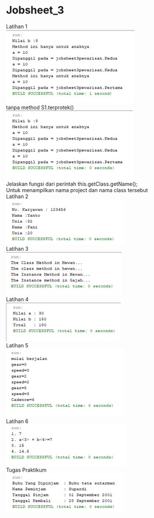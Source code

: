 # Jobsheet_3
Latihan 1
<br>
![alt text](https://github.com/Mohammadfani123/Jobsheet_3/blob/master/Gambar/Latihan_1.JPG)
<br>
tanpa method S1.terprotek()
<br>
![alt text](https://github.com/Mohammadfani123/Jobsheet_3/blob/master/Gambar/Latihan_1_tanpaS1Terprotek().JPG)
<br>
Jelaskan fungsi dari perintah this.getClass.getName();
<br>
Untuk menampilkan nama project dan nama class tersebut
<br>
Latihan 2
<br>
![alt text](https://github.com/Mohammadfani123/Jobsheet_3/blob/master/Gambar/Latihan_2.JPG)
<br>
Latihan 3
<br>
![alt text](https://github.com/Mohammadfani123/Jobsheet_3/blob/master/Gambar/Latihan_3.JPG)
<br>
Latihan 4
<br>
![alt text](https://github.com/Mohammadfani123/Jobsheet_3/blob/master/Gambar/Latihan_4.JPG)
<br>
Latihan 5
<br>
![alt text](https://github.com/Mohammadfani123/Jobsheet_3/blob/master/Gambar/Latihan_5.JPG)
<br>
Latihan 6
<br>
![alt text](https://github.com/Mohammadfani123/Jobsheet_3/blob/master/Gambar/Latihan_6.JPG)
<br>
Tugas Praktikum
<br>
![alt text](https://github.com/Mohammadfani123/Jobsheet_3/blob/master/Gambar/TugasPraktikum.JPG)
